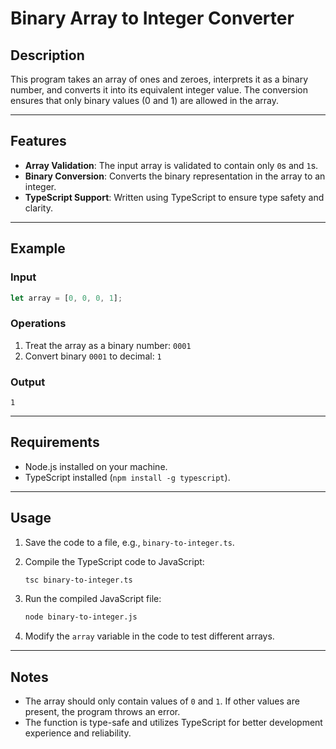 # Binary Array to Integer Converter

## Description

This program takes an array of ones and zeroes, interprets it as a binary number, and converts it into its equivalent integer value. The conversion ensures that only binary values (0 and 1) are allowed in the array.

---

## Features

- **Array Validation**: The input array is validated to contain only `0`s and `1`s.
- **Binary Conversion**: Converts the binary representation in the array to an integer.
- **TypeScript Support**: Written using TypeScript to ensure type safety and clarity.

---

## Example

### Input

```typescript
let array = [0, 0, 0, 1];
```

### Operations

1. Treat the array as a binary number: `0001`
2. Convert binary `0001` to decimal: `1`

### Output

```
1
```

---

## Requirements

- Node.js installed on your machine.
- TypeScript installed (`npm install -g typescript`).

---

## Usage

1. Save the code to a file, e.g., `binary-to-integer.ts`.
2. Compile the TypeScript code to JavaScript:

   ```bash
   tsc binary-to-integer.ts
   ```

3. Run the compiled JavaScript file:

   ```bash
   node binary-to-integer.js
   ```

4. Modify the `array` variable in the code to test different arrays.

---

## Notes

- The array should only contain values of `0` and `1`. If other values are present, the program throws an error.
- The function is type-safe and utilizes TypeScript for better development experience and reliability.
